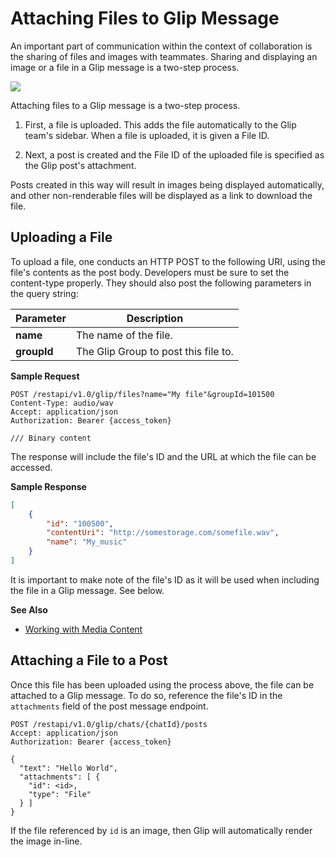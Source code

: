 # Attaching Files to Glip Message

An important part of communication within the context of collaboration is the sharing of files and images with teammates. Sharing and displaying an image or a file in a Glip message is a two-step process.

<img src="../glip-upload.png" class="img-fluid">

Attaching files to a Glip message is a two-step process.

1. First, a file is uploaded. This adds the file automatically to the Glip team's sidebar. When a file is uploaded, it is given a File ID.

2. Next, a post is created and the File ID of the uploaded file is specified as the Glip post's attachment.

Posts created in this way will result in images being displayed automatically, and other non-renderable files will be displayed as a link to download the file.

## Uploading a File

To upload a file, one conducts an HTTP POST to the following URI, using the file's contents as the post body. Developers must be sure to set the content-type properly. They should also post the following parameters in the query string:

| Parameter | Description |
|-|-|
| **name** | The name of the file. |
| **groupId** | The Glip Group to post this file to. |

**Sample Request**

```http
POST /restapi/v1.0/glip/files?name="My file"&groupId=101500
Content-Type: audio/wav
Accept: application/json
Authorization: Bearer {access_token}

/// Binary content
```

The response will include the file's ID and the URL at which the file can be accessed.

**Sample Response**

```json
[
    {
        "id": "100500",
        "contentUri": "http://somestorage.com/somefile.wav",
        "name": "My_music"
    }
]
```

It is important to make note of the file's ID as it will be used when including the file in a Glip message. See below. 

**See Also**

* [Working with Media Content](../../../basics/media/)

## Attaching a File to a Post

Once this file has been uploaded using the process above, the file can be attached to a Glip message. To do so, reference the file's ID in the `attachments` field of the post message endpoint.

```http
POST /restapi/v1.0/glip/chats/{chatId}/posts
Accept: application/json
Authorization: Bearer {access_token}

{
  "text": "Hello World",
  "attachments": [ {
    "id": <id>,
    "type": "File"
  } ]
}
```

If the file referenced by `id` is an image, then Glip will automatically render the image in-line. 
